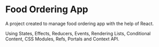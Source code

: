 # Food Ordering App

A project created to manage food ordering app with the help of React.

Using States, Effects, Reducers, Events, Rendering Lists, Conditional Content, CSS Modules, Refs, Portals and Context API.
